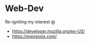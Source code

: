 # Web-Dev
Re-igniting my interest @ 
 - https://developer.mozilla.org/en-US/
 - https://expressjs.com/
